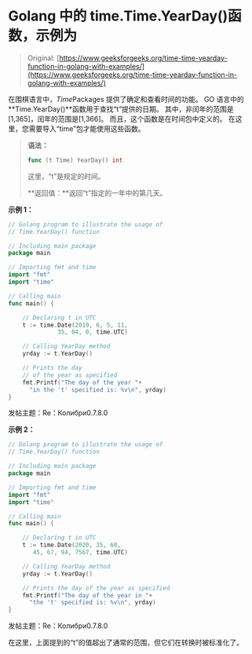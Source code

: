 # Golang 中的 time.Time.YearDay()函数，示例为

> Original: [https://www.geeksforgeeks.org/time-time-yearday-function-in-golang-with-examples/](https://www.geeksforgeeks.org/time-time-yearday-function-in-golang-with-examples/)

在围棋语言中，*Time*Packages 提供了确定和查看时间的功能。 GO 语言中的**Time.YearDay()**函数用于查找“t”提供的日期。 其中，非闰年的范围是[1,365]，闰年的范围是[1,366]。 而且，这个函数是在时间包中定义的。 在这里，您需要导入“time”包才能使用这些函数。

> **语法：**
> 
> ```go
> func (t Time) YearDay() int
> 
> ```
> 
> 这里，“t”是规定的时间。
> 
> **返回值：**返回“t”指定的一年中的第几天。

**示例 1：**

```go
// Golang program to illustrate the usage of
// Time.YearDay() function

// Including main package
package main

// Importing fmt and time
import "fmt"
import "time"

// Calling main
func main() {

    // Declaring t in UTC
    t := time.Date(2019, 6, 5, 11,
              35, 04, 0, time.UTC)

    // Calling YearDay method
    yrday := t.YearDay()

    // Prints the day 
    // of the year as specified
    fmt.Printf("The day of the year "+
      "in the 't' specified is: %v\n", yrday)
}
```

发帖主题：Re：Колибри0.7.8.0

**示例 2：**

```go
// Golang program to illustrate the usage of
// Time.YearDay() function

// Including main package
package main

// Importing fmt and time
import "fmt"
import "time"

// Calling main
func main() {

    // Declaring t in UTC
    t := time.Date(2020, 35, 60, 
       45, 67, 94, 7567, time.UTC)

    // Calling YearDay method
    yrday := t.YearDay()

    // Prints the day of the year as specified
    fmt.Printf("The day of the year in "+
      "the 't' specified is: %v\n", yrday)
}
```

发帖主题：Re：Колибри0.7.8.0

在这里，上面提到的“t”的值超出了通常的范围，但它们在转换时被标准化了。